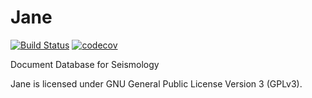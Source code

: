 # Jane

[![Build Status](https://travis-ci.org/krischer/jane.svg?branch=master)](https://travis-ci.org/krischer/jane) [![codecov](https://codecov.io/gh/krischer/jane/branch/master/graph/badge.svg)](https://codecov.io/gh/krischer/jane)

Document Database for Seismology

Jane is licensed under GNU General Public License Version 3 (GPLv3).
